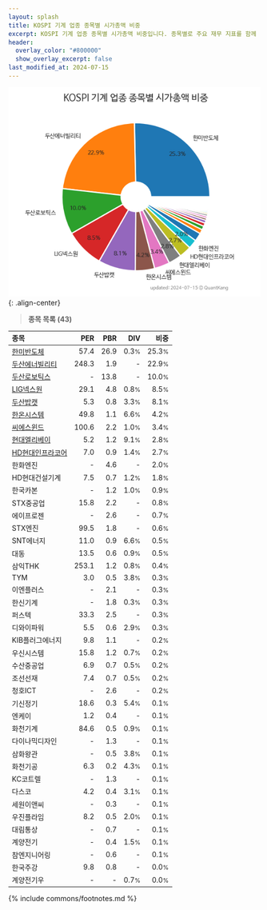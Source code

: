 ```yaml
---
layout: splash
title: KOSPI 기계 업종 종목별 시가총액 비중
excerpt: KOSPI 기계 업종 종목별 시가총액 비중입니다. 종목별로 주요 재무 지표를 함께 표시합니다.
header:
  overlay_color: "#800000"
  show_overlay_excerpt: false
last_modified_at: 2024-07-15
---
```



![KOSPI 기계 업종 종목별 시가총액 비중](/stats/sector/images/kospi_업종_기계_종목.png){: .align-center}


> **종목 목록 (43)**<a id="list"></a>

| **종목** | **PER** | **PBR** | **DIV** | **비중** |
| :------- | ------: | ------: | ------: | -------: |
| [한미반도체](/042700/) | 57.4 | 26.9 | 0.3<small>%</small> | 25.3<small>%</small> |
| [두산에너빌리티](/034020/) | 248.3 | 1.9 | - | 22.9<small>%</small> |
| [두산로보틱스](/454910/) | - | 13.8 | - | 10.0<small>%</small> |
| [LIG넥스원](/079550/) | 29.1 | 4.8 | 0.8<small>%</small> | 8.5<small>%</small> |
| [두산밥캣](/241560/) | 5.3 | 0.8 | 3.3<small>%</small> | 8.1<small>%</small> |
| [한온시스템](/018880/) | 49.8 | 1.1 | 6.6<small>%</small> | 4.2<small>%</small> |
| [씨에스윈드](/112610/) | 100.6 | 2.2 | 1.0<small>%</small> | 3.4<small>%</small> |
| [현대엘리베이](/017800/) | 5.2 | 1.2 | 9.1<small>%</small> | 2.8<small>%</small> |
| [HD현대인프라코어](/042670/) | 7.0 | 0.9 | 1.4<small>%</small> | 2.7<small>%</small> |
| 한화엔진 | - | 4.6 | - | 2.0<small>%</small> |
| HD현대건설기계 | 7.5 | 0.7 | 1.2<small>%</small> | 1.8<small>%</small> |
| 한국카본 | - | 1.2 | 1.0<small>%</small> | 0.9<small>%</small> |
| STX중공업 | 15.8 | 2.2 | - | 0.8<small>%</small> |
| 에이프로젠 | - | 2.6 | - | 0.7<small>%</small> |
| STX엔진 | 99.5 | 1.8 | - | 0.6<small>%</small> |
| SNT에너지 | 11.0 | 0.9 | 6.6<small>%</small> | 0.5<small>%</small> |
| 대동 | 13.5 | 0.6 | 0.9<small>%</small> | 0.5<small>%</small> |
| 삼익THK | 253.1 | 1.2 | 0.8<small>%</small> | 0.4<small>%</small> |
| TYM | 3.0 | 0.5 | 3.8<small>%</small> | 0.3<small>%</small> |
| 이엔플러스 | - | 2.1 | - | 0.3<small>%</small> |
| 한신기계 | - | 1.8 | 0.3<small>%</small> | 0.3<small>%</small> |
| 퍼스텍 | 33.3 | 2.5 | - | 0.3<small>%</small> |
| 디와이파워 | 5.5 | 0.6 | 2.9<small>%</small> | 0.3<small>%</small> |
| KIB플러그에너지 | 9.8 | 1.1 | - | 0.2<small>%</small> |
| 우신시스템 | 15.8 | 1.2 | 0.7<small>%</small> | 0.2<small>%</small> |
| 수산중공업 | 6.9 | 0.7 | 0.5<small>%</small> | 0.2<small>%</small> |
| 조선선재 | 7.4 | 0.7 | 0.5<small>%</small> | 0.2<small>%</small> |
| 청호ICT | - | 2.6 | - | 0.2<small>%</small> |
| 기신정기 | 18.6 | 0.3 | 5.4<small>%</small> | 0.1<small>%</small> |
| 엔케이 | 1.2 | 0.4 | - | 0.1<small>%</small> |
| 화천기계 | 84.6 | 0.5 | 0.9<small>%</small> | 0.1<small>%</small> |
| 다이나믹디자인 | - | 1.3 | - | 0.1<small>%</small> |
| 삼화왕관 | - | 0.5 | 3.8<small>%</small> | 0.1<small>%</small> |
| 화천기공 | 6.3 | 0.2 | 4.3<small>%</small> | 0.1<small>%</small> |
| KC코트렐 | - | 1.3 | - | 0.1<small>%</small> |
| 다스코 | 4.2 | 0.4 | 3.1<small>%</small> | 0.1<small>%</small> |
| 세원이앤씨 | - | 0.3 | - | 0.1<small>%</small> |
| 우진플라임 | 8.2 | 0.5 | 2.0<small>%</small> | 0.1<small>%</small> |
| 대림통상 | - | 0.7 | - | 0.1<small>%</small> |
| 계양전기 | - | 0.4 | 1.5<small>%</small> | 0.1<small>%</small> |
| 참엔지니어링 | - | 0.6 | - | 0.1<small>%</small> |
| 한국주강 | 9.8 | 0.8 | - | 0.0<small>%</small> |
| 계양전기우 | - | - | 0.7<small>%</small> | 0.0<small>%</small> |

{% include commons/footnotes.md %}